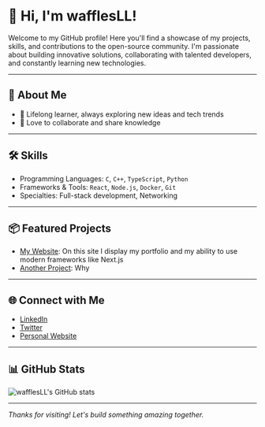 # 👋 Hi, I'm wafflesLL!

Welcome to my GitHub profile! Here you'll find a showcase of my projects, skills, and contributions to the open-source community. I'm passionate about building innovative solutions, collaborating with talented developers, and constantly learning new technologies.

---

## 🚀 About Me

- 🌱 Lifelong learner, always exploring new ideas and tech trends
- 🤝 Love to collaborate and share knowledge

---

## 🛠️ Skills

- Programming Languages: `C`, `C++`, `TypeScript`, `Python`
- Frameworks & Tools: `React`, `Node.js`, `Docker`, `Git`
- Specialties: Full-stack development, Networking

---

## 📦 Featured Projects

<!-- Highlight your favorite or most impactful repositories -->
- [My Website](https://github.com/wafflesLL/my-website): On this site I display my portfolio and my ability to use modern frameworks like Next.js
- [Another Project](https://github.com/wafflesLL/another-project): Why

---

## 🌐 Connect with Me

<!-- Add your preferred social links or ways to reach you -->
- [LinkedIn](#)
- [Twitter](#)
- [Personal Website](#)

---

## 📊 GitHub Stats

![wafflesLL's GitHub stats](https://github-readme-stats.vercel.app/api?username=wafflesLL&show_icons=true&hide_title=true&theme=github_dark)

---

_Thanks for visiting! Let's build something amazing together._

